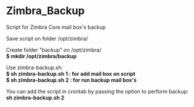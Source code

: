 # Zimbra_Backup
Script for Zimbra Core mail box's backup

Save script on folder /opt/zimbra/ <br />

Create folder "backup" on /opt/zimbra/ <br />
**$ mkdir /opt/zimbra/backup** <br />

Use zimbra-backup.sh: <br />
**$ sh zimbra-backup.sh 1 : for add mail box on script** <br />
**$ sh zimbra-backup.sh 2 : for run backup mail box's** <br />

You can add the script in crontab by passing the option to perform backup:<br />
**sh zimbra-backup.sh 2** <br />
